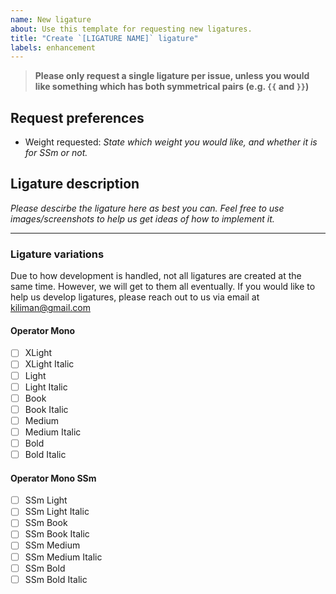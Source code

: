 ```yaml
---
name: New ligature
about: Use this template for requesting new ligatures. 
title: "Create `[LIGATURE NAME]` ligature"
labels: enhancement
---
```


> **Please only request a single ligature per issue, unless you would like something which has both symmetrical pairs (e.g. `{{` and `}}`)**

## Request preferences

* Weight requested: _State which weight you would like, and whether it is for SSm or not._


## Ligature description

_Please descirbe the ligature here as best you can. Feel free to use images/screenshots to help us get ideas of how to implement it._

---

### Ligature variations 

Due to how development is handled, not all ligatures are created at the same time. However, we will get to them all eventually. If you would like to help us develop ligatures, please reach out to us via email at kiliman@gmail.com

#### Operator Mono

- [ ] XLight
- [ ] XLight Italic
- [ ] Light
- [ ] Light Italic
- [ ] Book
- [ ] Book Italic
- [ ] Medium
- [ ] Medium Italic
- [ ] Bold
- [ ] Bold Italic

#### Operator Mono SSm

- [ ] SSm Light
- [ ] SSm Light Italic
- [ ] SSm Book
- [ ] SSm Book Italic
- [ ] SSm Medium
- [ ] SSm Medium Italic
- [ ] SSm Bold
- [ ] SSm Bold Italic
